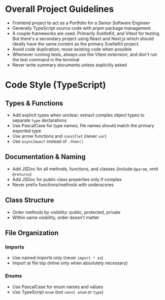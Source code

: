 # Overall Project Guidelines

- Frontend project to act as a Portfolio for a Senior Software Engineer
- Generally TypeScript source code with pnpm package management
- A couple frameworks are used. Primarily SvelteKit, and Vitest for testing. But there's a secondary project using React and Next.js which should ideally have the same content as the primary SvelteKit project.
- Avoid code duplication; reuse existing code when possible
- Whenever running tests, always use the Vitest extension, and don't run the test command in the terminal
- Never write summary documents unless explicitly asked

# Code Style (TypeScript)

## Types & Functions

- Add explicit types when unclear; extract complex object types to separate `type` declarations
- Use PascalCase for type names; file names should match the primary exported type
- Use arrow functions and `const`/`let` (never `var`)
- Use `async`/`await` instead of `.then()`

## Documentation & Naming

- Add JSDoc for all methods, functions, and classes (include `@param`, omit `@returns`)
- Add JSDoc for public class properties only if complex
- Never prefix functions/methods with underscores

## Class Structure

- Order methods by visibility: public, protected, private
- Within same visibility, order doesn't matter

## File Organization

### Imports

- Use named imports only (never `import * as`)
- Import at file top (inline only when absolutely necessary)

### Enums

- Use PascalCase for enum names and values
- Use TypeScript `enum` (not `const enum` or `type`)
